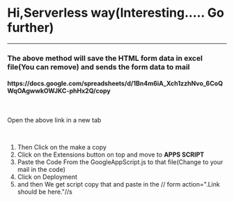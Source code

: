 <h1>Hi,Serverless way(Interesting..... Go further)</h1>
<hr/>
<h3>The above method will save the HTML form data in excel file(You can remove) and sends the form data to mail</h3>

<h4>https://docs.google.com/spreadsheets/d/1Bn4m6iA_Xch1zzhNvo_6CoQWqOAgwwkOWJKC-phHx2Q/copy</h4>
<br/>
<p>Open the above link in a new tab</p>
<br/>
<ol>
<li>Then Click on the make a copy</li>
<li>Click on the Extensions button on top and move to <strong>APPS SCRIPT</strong></li>
<li>Paste the Code From the GoogleAppScript.js to that file(Change to your mail in the code)</li>
<li>Click on Deployment</li>
<li>and then We get script copy that and paste in the // form action=".Link should be here."//s</li>

</ol>
